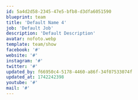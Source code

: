 ```yaml
---
id: 5a4d2d58-2345-47e5-bfb8-d3dfa6051590
blueprint: team
title: 'Default Name 4'
job: 'Default Job'
description: 'Default Description'
avatar: nofoto.webp
template: team/show
facebook: '#'
website: '#'
instagram: '#'
twitter: '#'
updated_by: f66950c4-5178-4460-a86f-34f07533074f
updated_at: 1742242398
youtube: '#'
mail: '#'
---
```

